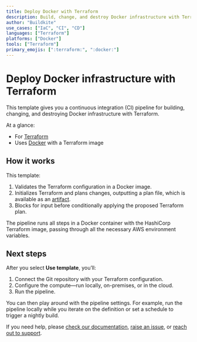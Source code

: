 ```yaml
---
title: Deploy Docker with Terraform
description: Build, change, and destroy Docker infrastructure with Terraform.
author: "Buildkite"
use_cases: ["IaC", "CI", "CD"]
languages: ["Terraform"]
platforms: ["Docker"]
tools: ["Terraform"]
primary_emojis: [":terraform:", ":docker:"]
---
```


# Deploy Docker infrastructure with Terraform

This template gives you a continuous integration (CI) pipeline for building, changing, and destroying Docker infrastructure with Terraform.

At a glance:

- For [Terraform](https://www.terraform.io/)
- Uses [Docker](https://github.com/buildkite-plugins/docker-buildkite-plugin) with a Terraform image

## How it works

This template:

1. Validates the Terraform configuration in a Docker image.
2. Initializes Terraform and plans changes, outputting a plan file, which is available as an [artifact](https://buildkite.com/docs/pipelines/artifacts).
3. Blocks for input before conditionally applying the proposed Terraform plan.

The pipeline runs all steps in a Docker container with the HashiCorp Terraform image, passing through all the necessary AWS environment variables.

## Next steps

After you select **Use template**, you’ll:

1. Connect the Git repository with your Terraform configuration.
2. Configure the compute—run locally, on-premises, or in the cloud.
3. Run the pipeline.

You can then play around with the pipeline settings. For example, run the pipeline locally while you iterate on the definition or set a schedule to trigger a nightly build.

If you need help, please [check our documentation](https://buildkite.com/docs/pipelines/configuration-overview), [raise an issue](https://github.com/buildkite/templates/issues), or [reach out to support](https://buildkite.com/support).
